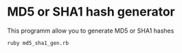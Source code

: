 # MD5 or SHA1 hash generator
This programm allow you to generate MD5 or SHA1 hashes

```
ruby md5_sha1_gen.rb
```
